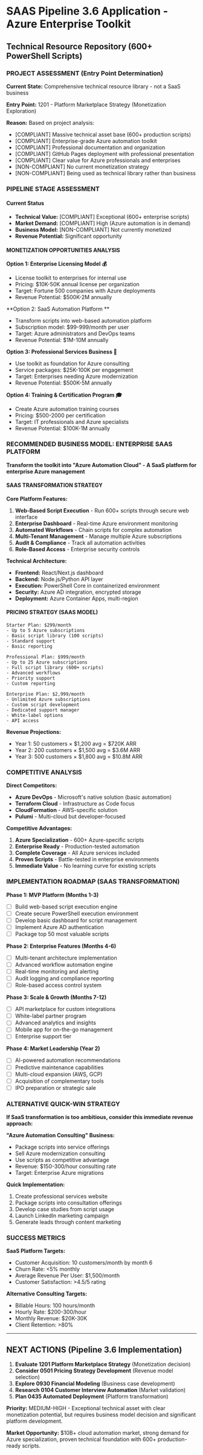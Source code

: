 # SAAS Pipeline 3.6 Application - Azure Enterprise Toolkit
## Technical Resource Repository (600+ PowerShell Scripts)

### PROJECT ASSESSMENT (Entry Point Determination)

**Current State:** Comprehensive technical resource library - not a SaaS business

**Entry Point:** 1201 - Platform Marketplace Strategy (Monetization Exploration)

**Reason:** Based on project analysis:
- [COMPLIANT] Massive technical asset base (600+ production scripts)
- [COMPLIANT] Enterprise-grade Azure automation toolkit
- [COMPLIANT] Professional documentation and organization
- [COMPLIANT] GitHub Pages deployment with professional presentation
- [COMPLIANT] Clear value for Azure professionals and enterprises
- [NON-COMPLIANT] No current monetization strategy
- [NON-COMPLIANT] Being used as technical library rather than business

### PIPELINE STAGE ASSESSMENT

#### Current Status
- **Technical Value:** [COMPLIANT] Exceptional (600+ enterprise scripts)
- **Market Demand:** [COMPLIANT] High (Azure automation is in demand)
- **Business Model:** [NON-COMPLIANT] Not currently monetized
- **Revenue Potential:**  Significant opportunity

#### MONETIZATION OPPORTUNITIES ANALYSIS

**Option 1: Enterprise Licensing Model 💰**
- License toolkit to enterprises for internal use
- Pricing: $10K-50K annual license per organization
- Target: Fortune 500 companies with Azure deployments
- Revenue Potential: $500K-2M annually

**Option 2: SaaS Automation Platform **
- Transform scripts into web-based automation platform
- Subscription model: $99-999/month per user
- Target: Azure administrators and DevOps teams
- Revenue Potential: $1M-10M annually

**Option 3: Professional Services Business 🏢**
- Use toolkit as foundation for Azure consulting
- Service packages: $25K-100K per engagement
- Target: Enterprises needing Azure modernization
- Revenue Potential: $500K-5M annually

**Option 4: Training & Certification Program 🎓**
- Create Azure automation training courses
- Pricing: $500-2000 per certification
- Target: IT professionals and Azure specialists
- Revenue Potential: $100K-1M annually

### RECOMMENDED BUSINESS MODEL: ENTERPRISE SAAS PLATFORM

**Transform the toolkit into "Azure Automation Cloud" - A SaaS platform for enterprise Azure management**

#### SAAS TRANSFORMATION STRATEGY

**Core Platform Features:**
1. **Web-Based Script Execution** - Run 600+ scripts through secure web interface
2. **Enterprise Dashboard** - Real-time Azure environment monitoring
3. **Automated Workflows** - Chain scripts for complex automation
4. **Multi-Tenant Management** - Manage multiple Azure subscriptions
5. **Audit & Compliance** - Track all automation activities
6. **Role-Based Access** - Enterprise security controls

**Technical Architecture:**
- **Frontend:** React/Next.js dashboard
- **Backend:** Node.js/Python API layer
- **Execution:** PowerShell Core in containerized environment
- **Security:** Azure AD integration, encrypted storage
- **Deployment:** Azure Container Apps, multi-region

#### PRICING STRATEGY (SAAS MODEL)

```
Starter Plan: $299/month
- Up to 5 Azure subscriptions
- Basic script library (100 scripts)
- Standard support
- Basic reporting

Professional Plan: $999/month
- Up to 25 Azure subscriptions  
- Full script library (600+ scripts)
- Advanced workflows
- Priority support
- Custom reporting

Enterprise Plan: $2,999/month
- Unlimited Azure subscriptions
- Custom script development
- Dedicated support manager
- White-label options
- API access
```

**Revenue Projections:**
- Year 1: 50 customers × $1,200 avg = $720K ARR
- Year 2: 200 customers × $1,500 avg = $3.6M ARR
- Year 3: 500 customers × $1,800 avg = $10.8M ARR

### COMPETITIVE ANALYSIS

**Direct Competitors:**
- **Azure DevOps** - Microsoft's native solution (basic automation)
- **Terraform Cloud** - Infrastructure as Code focus
- **CloudFormation** - AWS-specific solution
- **Pulumi** - Multi-cloud but developer-focused

**Competitive Advantages:**
1. **Azure Specialization** - 600+ Azure-specific scripts
2. **Enterprise Ready** - Production-tested automation
3. **Complete Coverage** - All Azure services included
4. **Proven Scripts** - Battle-tested in enterprise environments
5. **Immediate Value** - No learning curve for existing scripts

### IMPLEMENTATION ROADMAP (SAAS TRANSFORMATION)

**Phase 1: MVP Platform (Months 1-3)**
- [ ] Build web-based script execution engine
- [ ] Create secure PowerShell execution environment
- [ ] Develop basic dashboard for script management
- [ ] Implement Azure AD authentication
- [ ] Package top 50 most valuable scripts

**Phase 2: Enterprise Features (Months 4-6)**
- [ ] Multi-tenant architecture implementation
- [ ] Advanced workflow automation engine
- [ ] Real-time monitoring and alerting
- [ ] Audit logging and compliance reporting
- [ ] Role-based access control system

**Phase 3: Scale & Growth (Months 7-12)**
- [ ] API marketplace for custom integrations
- [ ] White-label partner program
- [ ] Advanced analytics and insights
- [ ] Mobile app for on-the-go management
- [ ] Enterprise support tier

**Phase 4: Market Leadership (Year 2)**
- [ ] AI-powered automation recommendations
- [ ] Predictive maintenance capabilities
- [ ] Multi-cloud expansion (AWS, GCP)
- [ ] Acquisition of complementary tools
- [ ] IPO preparation or strategic sale

### ALTERNATIVE QUICK-WIN STRATEGY

**If SaaS transformation is too ambitious, consider this immediate revenue approach:**

**"Azure Automation Consulting" Business:**
- Package scripts into service offerings
- Sell Azure modernization consulting
- Use scripts as competitive advantage
- Revenue: $150-300/hour consulting rate
- Target: Enterprise Azure migrations

**Quick Implementation:**
1. Create professional services website
2. Package scripts into consultation offerings
3. Develop case studies from script usage
4. Launch LinkedIn marketing campaign
5. Generate leads through content marketing

### SUCCESS METRICS

**SaaS Platform Targets:**
- Customer Acquisition: 10 customers/month by month 6
- Churn Rate: <5% monthly
- Average Revenue Per User: $1,500/month
- Customer Satisfaction: >4.5/5 rating

**Alternative Consulting Targets:**
- Billable Hours: 100 hours/month
- Hourly Rate: $200-300/hour
- Monthly Revenue: $20K-30K
- Client Retention: >80%

---

## NEXT ACTIONS (Pipeline 3.6 Implementation)

1. **Evaluate 1201 Platform Marketplace Strategy** (Monetization decision)
2. **Consider 0501 Pricing Strategy Development** (Revenue model selection)
3. **Explore 0930 Financial Modeling** (Business case development)
4. **Research 0104 Customer Interview Automation** (Market validation)
5. **Plan 0435 Automated Deployment** (Platform transformation)

**Priority:** MEDIUM-HIGH - Exceptional technical asset with clear monetization potential, but requires business model decision and significant platform development.

**Market Opportunity:** $10B+ cloud automation market, strong demand for Azure specialization, proven technical foundation with 600+ production-ready scripts.